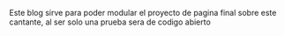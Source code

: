 Este blog sirve para poder modular el proyecto de pagina final sobre este cantante, al ser solo una prueba sera de codigo abierto 
